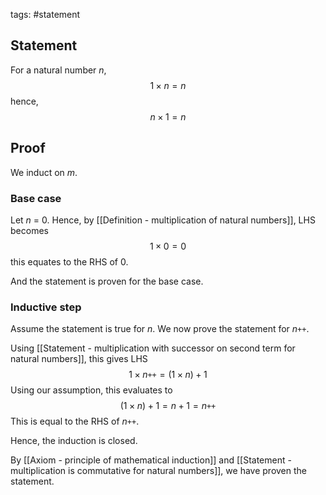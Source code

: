 tags: #statement 

## Statement

For a natural number $n$,
$$1 \times n = n$$
hence,
$$n \times 1 = n$$

## Proof

We induct on $m$.

### Base case

Let $n$ = 0.
Hence, by [[Definition - multiplication of natural numbers]], LHS becomes
$$1 \times 0 = 0$$
this equates to the RHS of $0$.

And the statement is proven for the base case.

### Inductive step

Assume the statement is true for $n$. 
We now prove the statement for $n\texttt{++}$. 

Using [[Statement - multiplication with successor on second term for natural numbers]], this gives LHS
$$1 \times n\texttt{++} = (1 \times n) + 1$$
Using our assumption, this evaluates to
$$(1 \times n) + 1 = n + 1 = n\texttt{++}$$
This is equal to the RHS of $n\texttt{++}$.

Hence, the induction is closed. 

By [[Axiom - principle of mathematical induction]] and [[Statement - multiplication is commutative for natural numbers]], we have proven the statement.